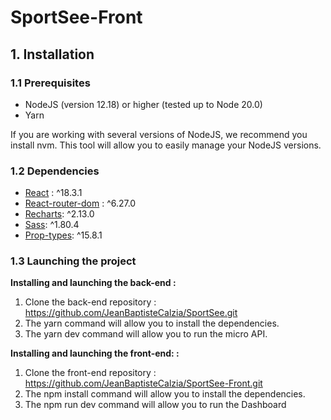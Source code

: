 # SportSee-Front

## 1. Installation

### 1.1 Prerequisites

- NodeJS (version 12.18) or higher (tested up to Node 20.0)
- Yarn

If you are working with several versions of NodeJS, we recommend you install nvm. This tool will allow you to easily manage your NodeJS versions.

### 1.2 Dependencies

- [React](https://fr.react.dev/) : ^18.3.1
- [React-router-dom](https://reactrouter.com/en/main) : ^6.27.0
- [Recharts](https://recharts.org/en-US/): ^2.13.0
- [Sass](https://sass-lang.com/): ^1.80.4
- [Prop-types](https://www.npmjs.com/package/prop-types): ^15.8.1

### 1.3 Launching the project

**Installing and launching the back-end :**

1. Clone the back-end repository : https://github.com/JeanBaptisteCalzia/SportSee.git
1. The yarn command will allow you to install the dependencies.
1. The yarn dev command will allow you to run the micro API.

**Installing and launching the front-end: :**

1. Clone the front-end repository : https://github.com/JeanBaptisteCalzia/SportSee-Front.git
1. The npm install command will allow you to install the dependencies.
1. The npm run dev command will allow you to run the Dashboard
